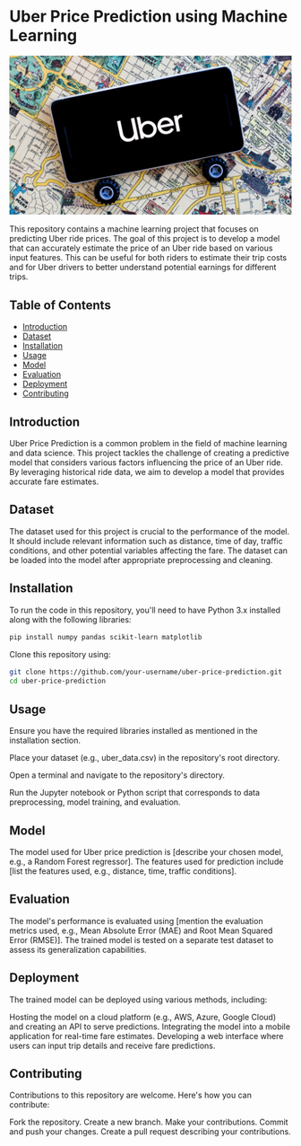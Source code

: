 # Uber Price Prediction using Machine Learning

![Uber Price Prediction](https://github.com/iamchaitanya7/Uber-Price-Prediction-ML/blob/main/uber-logo-map.jpg)

This repository contains a machine learning project that focuses on predicting Uber ride prices. The goal of this project is to develop a model that can accurately estimate the price of an Uber ride based on various input features. This can be useful for both riders to estimate their trip costs and for Uber drivers to better understand potential earnings for different trips.

## Table of Contents

- [Introduction](#introduction)
- [Dataset](#dataset)
- [Installation](#installation)
- [Usage](#usage)
- [Model](#model)
- [Evaluation](#evaluation)
- [Deployment](#deployment)
- [Contributing](#contributing)

## Introduction

Uber Price Prediction is a common problem in the field of machine learning and data science. This project tackles the challenge of creating a predictive model that considers various factors influencing the price of an Uber ride. By leveraging historical ride data, we aim to develop a model that provides accurate fare estimates.

## Dataset

The dataset used for this project is crucial to the performance of the model. It should include relevant information such as distance, time of day, traffic conditions, and other potential variables affecting the fare. The dataset can be loaded into the model after appropriate preprocessing and cleaning.

## Installation

To run the code in this repository, you'll need to have Python 3.x installed along with the following libraries:

```bash
pip install numpy pandas scikit-learn matplotlib
```

Clone this repository using:
```bash
git clone https://github.com/your-username/uber-price-prediction.git
cd uber-price-prediction
```

## Usage
Ensure you have the required libraries installed as mentioned in the installation section.

Place your dataset (e.g., uber_data.csv) in the repository's root directory.

Open a terminal and navigate to the repository's directory.

Run the Jupyter notebook or Python script that corresponds to data preprocessing, model training, and evaluation.

## Model
The model used for Uber price prediction is [describe your chosen model, e.g., a Random Forest regressor]. The features used for prediction include [list the features used, e.g., distance, time, traffic conditions].

## Evaluation
The model's performance is evaluated using [mention the evaluation metrics used, e.g., Mean Absolute Error (MAE) and Root Mean Squared Error (RMSE)]. The trained model is tested on a separate test dataset to assess its generalization capabilities.

## Deployment
The trained model can be deployed using various methods, including:

Hosting the model on a cloud platform (e.g., AWS, Azure, Google Cloud) and creating an API to serve predictions.
Integrating the model into a mobile application for real-time fare estimates.
Developing a web interface where users can input trip details and receive fare predictions.

## Contributing
Contributions to this repository are welcome. Here's how you can contribute:

Fork the repository.
Create a new branch.
Make your contributions.
Commit and push your changes.
Create a pull request describing your contributions.
